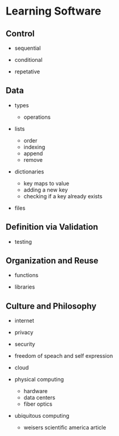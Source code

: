 # Learning Software

## Control

* sequential

* conditional

* repetative

## Data

* types
    * operations

* lists
    * order
    * indexing
    * append
    * remove

* dictionaries
    * key maps to value
    * adding a new key
    * checking if a key already exists

* files

## Definition via Validation

* testing

## Organization and Reuse

* functions

* libraries

## Culture and Philosophy

* internet

* privacy

* security

* freedom of speach and self expression

* cloud

* physical computing
    * hardware
    * data centers
    * fiber optics

* ubiquitous computing
    * weisers scientific america article
